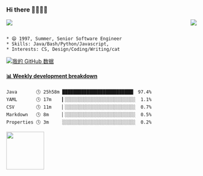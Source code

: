 ### Hi there 👋👋👋👋 
<p>  
  <a href="https://count.getloli.com/"><img src="https://count.getloli.com/get/@Xxpain"></a>
  <img src="https://weather-icon.journeyad.repl.co/@shanghai?v=1" align="right">
</p>

```

* 😄 1997, Summer, Senior Software Engineer
* Skills: Java/Bash/Python/Javascript, 
* Interests: CS, Design/Coding/Writing/cat
```

[![我的 GitHub 数据](https://github-readme-stats.vercel.app/api?username=Xxpain)]()
<!-- ![Lang](https://github-readme-stats.vercel.app/api/top-langs/?username=Xxpain&hide=ipynb,html&layout=compact) -->
 <!-- waka-box start -->
#### <a href="https://gist.github.com/eb4ecc800e460a494f8146b3d1bb974a" target="_blank">📊 Weekly development breakdown</a>
```text
Java       🕓 25h58m ██████████████████████████▎ 97.4%
YAML       🕓 17m    ▎░░░░░░░░░░░░░░░░░░░░░░░░░░  1.1%
CSV        🕓 11m    ▏░░░░░░░░░░░░░░░░░░░░░░░░░░  0.7%
Markdown   🕓 8m     ▏░░░░░░░░░░░░░░░░░░░░░░░░░░  0.5%
Properties 🕓 3m     ░░░░░░░░░░░░░░░░░░░░░░░░░░░  0.2%
```
<!-- Powered by https://github.com/YouEclipse/waka-box-go . -->
<!-- waka-box end -->
<a href="https://foojay.io/today/works-with-openjdk"><img align="left" src="https://github.com/foojayio/badges/raw/main/works_with_openjdk/Works-with-OpenJDK.png" width="100"></a>

